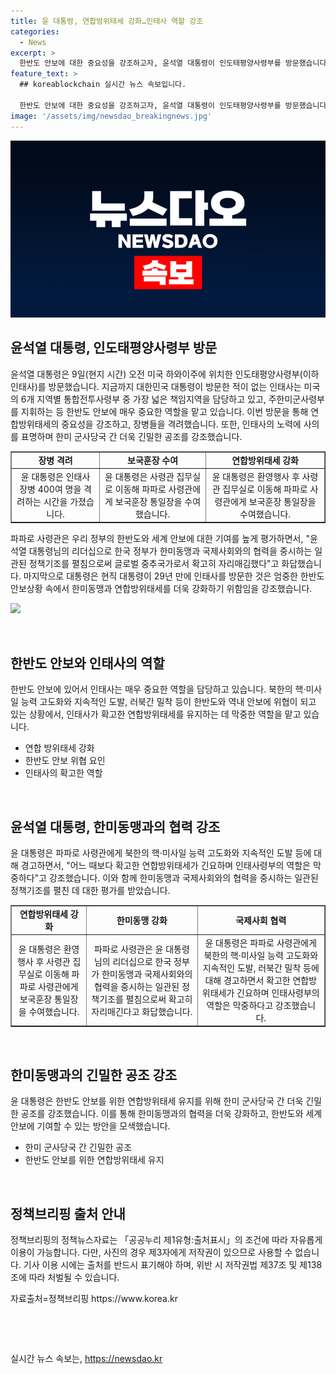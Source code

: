 ```yaml
---
title: 윤 대통령, 연합방위태세 강화…인태사 역할 강조
categories:
  - News
excerpt: >
  한반도 안보에 대한 중요성을 강조하고자, 윤석열 대통령이 인도태평양사령부를 방문했습니다. 이는 29년 만에 현직 대통령이 이곳을 방문하는 일이었으며, 한반도 안보와 한미동맹의 강화를 목적으로 한 것입니다. 대통령은 장병들을 격려했고, 인태사의 노력과 활동에 대한 사의를 표명하며, 연합방위태세를 강화하기 위해 한미 군사당국 간의 긴밀한 공조를 강조했습니다. 이러한 방문은 국제사회 연대의 중요성을 강조하고 있습니다.
feature_text: >
  ## koreablockchain 실시간 뉴스 속보입니다.

  한반도 안보에 대한 중요성을 강조하고자, 윤석열 대통령이 인도태평양사령부를 방문했습니다. 이는 29년 만에 현직 대통령이 이곳을 방문하는 일이었으며, 한반도 안보와 한미동맹의 강화를 목적으로 한 것입니다. 대통령은 장병들을 격려했고, 인태사의 노력과 활동에 대한 사의를 표명하며, 연합방위태세를 강화하기 위해 한미 군사당국 간의 긴밀한 공조를 강조했습니다. 이러한 방문은 국제사회 연대의 중요성을 강조하고 있습니다.
image: '/assets/img/newsdao_breakingnews.jpg'
---
```


<p><img src="/assets/img/newsdao_breakingnews.jpg" alt="koreablockchain 속보" /></p>

<h2 data-ke-size="size26">윤석열 대통령, 인도태평양사령부 방문</h2>

<p data-ke-size="size16">윤석열 대통령은 9일(현지 시간) 오전 미국 하와이주에 위치한 인도태평양사령부(이하 인태사)를 방문했습니다. 지금까지 대한민국 대통령이 방문한 적이 없는 인태사는 미국의 6개 지역별 통합전투사령부 중 가장 넓은 책임지역을 담당하고 있고, 주한미군사령부를 지휘하는 등 한반도 안보에 매우 중요한 역할을 맡고 있습니다. 이번 방문을 통해 연합방위태세의 중요성을 강조하고, 장병들을 격려했습니다. 또한, 인태사의 노력에 사의를 표명하며 한미 군사당국 간 더욱 긴밀한 공조를 강조했습니다.</p>

<table style="width: 100%;" border="1">
<tbody>
<tr>
<td style="text-align: center; height: 17px;"><b>장병 격려</b></td>
<td style="text-align: center; height: 17px;"><b>보국훈장 수여</b></td>
<td style="text-align: center; height: 17px;"><b>연합방위태세 강화</b></td>
</tr>
<tr>
<td style="text-align: center;">윤 대통령은 인태사 장병 400여 명을 격려하는 시간을 가졌습니다.</td>
<td style="text-align: center;">윤 대통령은 사령관 집무실로 이동해 파파로 사령관에게 보국훈장 통일장을 수여했습니다.</td>
<td style="text-align: center;">윤 대통령은 환영행사 후 사령관 집무실로 이동해 파파로 사령관에게 보국훈장 통일장을 수여했습니다.</td>
</tr>
</tbody>
</table>

<p data-ke-size="size16">파파로 사령관은 우리 정부의 한반도와 세계 안보에 대한 기여를 높게 평가하면서, "윤석열 대통령님의 리더십으로 한국 정부가 한미동맹과 국제사회와의 협력을 중시하는 일관된 정책기조를 펼침으로써 글로벌 중추국가로서 확고히 자리매김했다"고 화답했습니다. 마지막으로 대통령은 현직 대통령이 29년 만에 인태사를 방문한 것은 엄중한 한반도 안보상황 속에서 한미동맹과 연합방위태세를 더욱 강화하기 위함임을 강조했습니다.</p>

<p><img class="fr-fin fr-dii" data-cke-saved-src="https://https://www.korea.kr/newsWeb/resources/attaches/2022.03/09/5s0uj27kejpmbf8qv7kskpd4k7ir.jpg" src="https://https://www.korea.kr/newsWeb/resources/attaches/2022.03/09/5s0uj27kejpmbf8qv7kskpd4k7ir.jpg" style="width: 889px;" /></p>

<p data-ke-size="size16">&nbsp;</p>

<h2 data-ke-size="size26">한반도 안보와 인태사의 역할</h2>

<p data-ke-size="size16">한반도 안보에 있어서 인태사는 매우 중요한 역할을 담당하고 있습니다. 북한의 핵·미사일 능력 고도화와 지속적인 도발, 러북간 밀착 등이 한반도와 역내 안보에 위협이 되고 있는 상황에서, 인태사가 확고한 연합방위태세를 유지하는 데 막중한 역할을 맡고 있습니다.</p>

<ul>
<li>연합 방위태세 강화</li>
<li>한반도 안보 위협 요인</li>
<li>인태사의 확고한 역할</li>
</ul>

<p data-ke-size="size16">&nbsp;</p>

<h2 data-ke-size="size26">윤석열 대통령, 한미동맹과의 협력 강조</h2>

<p data-ke-size="size16">윤 대통령은 파파로 사령관에게 북한의 핵·미사일 능력 고도화와 지속적인 도발 등에 대해 경고하면서, "어느 때보다 확고한 연합방위태세가 긴요하며 인태사령부의 역할은 막중하다"고 강조했습니다. 이와 함께 한미동맹과 국제사회와의 협력을 중시하는 일관된 정책기조를 펼친 데 대한 평가를 받았습니다.</p>

<table style="width: 100%;" border="1">
<tbody>
<tr>
<td style="text-align: center; height: 17px;"><b>연합방위태세 강화</b></td>
<td style="text-align: center; height: 17px;"><b>한미동맹 강화</b></td>
<td style="text-align: center; height: 17px;"><b>국제사회 협력</b></td>
</tr>
<tr>
<td style="text-align: center;">윤 대통령은 환영행사 후 사령관 집무실로 이동해 파파로 사령관에게 보국훈장 통일장을 수여했습니다.</td>
<td style="text-align: center;">파파로 사령관은 윤 대통령님의 리더십으로 한국 정부가 한미동맹과 국제사회와의 협력을 중시하는 일관된 정책기조를 펼침으로써 확고히 자리매긴다고 화답했습니다.</td>
<td style="text-align: center;">윤 대통령은 파파로 사령관에게 북한의 핵·미사일 능력 고도화와 지속적인 도발, 러북간 밀착 등에 대해 경고하면서 확고한 연합방위태세가 긴요하며 인태사령부의 역할은 막중하다고 강조했습니다.</td>
</tr>
</tbody>
</table>

<p data-ke-size="size16">&nbsp;</p>

<h2 data-ke-size="size26">한미동맹과의 긴밀한 공조 강조</h2>

<p data-ke-size="size16">윤 대통령은 한반도 안보를 위한 연합방위태세 유지를 위해 한미 군사당국 간 더욱 긴밀한 공조를 강조했습니다. 이를 통해 한미동맹과의 협력을 더욱 강화하고, 한반도와 세계 안보에 기여할 수 있는 방안을 모색했습니다.</p>

<ul>
<li>한미 군사당국 간 긴밀한 공조</li>
<li>한반도 안보를 위한 연합방위태세 유지</li>
</ul>

<p data-ke-size="size16">&nbsp;</p>

<h2 data-ke-size="size26">정책브리핑 출처 안내</h2>

<p data-ke-size="size16">정책브리핑의 정책뉴스자료는 「공공누리 제1유형:출처표시」의 조건에 따라 자유롭게 이용이 가능합니다. 다만, 사진의 경우 제3자에게 저작권이 있으므로 사용할 수 없습니다. 기사 이용 시에는 출처를 반드시 표기해야 하며, 위반 시 저작권법 제37조 및 제138조에 따라 처벌될 수 있습니다.</p>

<p class="fr-fin fr-dii">자료출처=정책브리핑 https://www.korea.kr</p>

<p data-ke-size="size16">&nbsp;</p>

<p data-ke-size="size16">&nbsp;</p>
실시간 뉴스 속보는, <a href="https://newsdao.kr" rel="dofollow">https://newsdao.kr</a>


